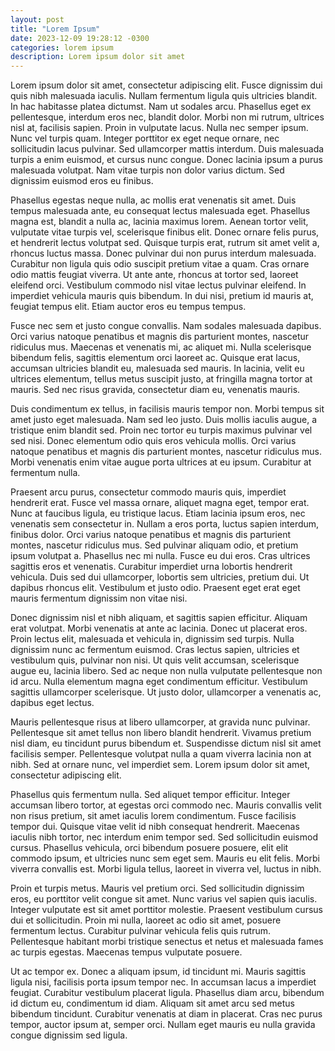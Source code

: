 ```yaml
---
layout: post
title: "Lorem Ipsum"
date: 2023-12-09 19:28:12 -0300
categories: lorem ipsum
description: Lorem ipsum dolor sit amet
---
```


Lorem ipsum dolor sit amet, consectetur adipiscing elit. Fusce dignissim dui quis nibh malesuada iaculis. Nullam fermentum ligula quis ultricies blandit. In hac habitasse platea dictumst. Nam ut sodales arcu. Phasellus eget ex pellentesque, interdum eros nec, blandit dolor. Morbi non mi rutrum, ultrices nisl at, facilisis sapien. Proin in vulputate lacus. Nulla nec semper ipsum. Nunc vel turpis quam. Integer porttitor ex eget neque ornare, nec sollicitudin lacus pulvinar. Sed ullamcorper mattis interdum. Duis malesuada turpis a enim euismod, et cursus nunc congue. Donec lacinia ipsum a purus malesuada volutpat. Nam vitae turpis non dolor varius dictum. Sed dignissim euismod eros eu finibus.

Phasellus egestas neque nulla, ac mollis erat venenatis sit amet. Duis tempus malesuada ante, eu consequat lectus malesuada eget. Phasellus magna est, blandit a nulla ac, lacinia maximus lorem. Aenean tortor velit, vulputate vitae turpis vel, scelerisque finibus elit. Donec ornare felis purus, et hendrerit lectus volutpat sed. Quisque turpis erat, rutrum sit amet velit a, rhoncus luctus massa. Donec pulvinar dui non purus interdum malesuada. Curabitur non ligula quis odio suscipit pretium vitae a quam. Cras ornare odio mattis feugiat viverra. Ut ante ante, rhoncus at tortor sed, laoreet eleifend orci. Vestibulum commodo nisl vitae lectus pulvinar eleifend. In imperdiet vehicula mauris quis bibendum. In dui nisi, pretium id mauris at, feugiat tempus elit. Etiam auctor eros eu tempus tempus.

Fusce nec sem et justo congue convallis. Nam sodales malesuada dapibus. Orci varius natoque penatibus et magnis dis parturient montes, nascetur ridiculus mus. Maecenas et venenatis mi, ac aliquet mi. Nulla scelerisque bibendum felis, sagittis elementum orci laoreet ac. Quisque erat lacus, accumsan ultricies blandit eu, malesuada sed mauris. In lacinia, velit eu ultrices elementum, tellus metus suscipit justo, at fringilla magna tortor at mauris. Sed nec risus gravida, consectetur diam eu, venenatis mauris.

Duis condimentum ex tellus, in facilisis mauris tempor non. Morbi tempus sit amet justo eget malesuada. Nam sed leo justo. Duis mollis iaculis augue, a tristique enim blandit sed. Proin nec tortor eu turpis maximus pulvinar vel sed nisi. Donec elementum odio quis eros vehicula mollis. Orci varius natoque penatibus et magnis dis parturient montes, nascetur ridiculus mus. Morbi venenatis enim vitae augue porta ultrices at eu ipsum. Curabitur at fermentum nulla.

Praesent arcu purus, consectetur commodo mauris quis, imperdiet hendrerit erat. Fusce vel massa ornare, aliquet magna eget, tempor erat. Nunc at faucibus ligula, eu tristique lacus. Etiam lacinia ipsum eros, nec venenatis sem consectetur in. Nullam a eros porta, luctus sapien interdum, finibus dolor. Orci varius natoque penatibus et magnis dis parturient montes, nascetur ridiculus mus. Sed pulvinar aliquam odio, et pretium ipsum volutpat a. Phasellus nec mi nulla. Fusce eu dui eros. Cras ultrices sagittis eros et venenatis. Curabitur imperdiet urna lobortis hendrerit vehicula. Duis sed dui ullamcorper, lobortis sem ultricies, pretium dui. Ut dapibus rhoncus elit. Vestibulum et justo odio. Praesent eget erat eget mauris fermentum dignissim non vitae nisi.

Donec dignissim nisl et nibh aliquam, et sagittis sapien efficitur. Aliquam erat volutpat. Morbi venenatis at ante ac lacinia. Donec ut placerat eros. Proin lectus elit, malesuada et vehicula in, dignissim sed turpis. Nulla dignissim nunc ac fermentum euismod. Cras lectus sapien, ultricies et vestibulum quis, pulvinar non nisi. Ut quis velit accumsan, scelerisque augue eu, lacinia libero. Sed ac neque non nulla vulputate pellentesque non id arcu. Nulla elementum magna eget condimentum efficitur. Vestibulum sagittis ullamcorper scelerisque. Ut justo dolor, ullamcorper a venenatis ac, dapibus eget lectus.

Mauris pellentesque risus at libero ullamcorper, at gravida nunc pulvinar. Pellentesque sit amet tellus non libero blandit hendrerit. Vivamus pretium nisl diam, eu tincidunt purus bibendum et. Suspendisse dictum nisl sit amet facilisis semper. Pellentesque volutpat nulla a quam viverra lacinia non at nibh. Sed at ornare nunc, vel imperdiet sem. Lorem ipsum dolor sit amet, consectetur adipiscing elit.

Phasellus quis fermentum nulla. Sed aliquet tempor efficitur. Integer accumsan libero tortor, at egestas orci commodo nec. Mauris convallis velit non risus pretium, sit amet iaculis lorem condimentum. Fusce facilisis tempor dui. Quisque vitae velit id nibh consequat hendrerit. Maecenas iaculis nibh tortor, nec interdum enim tempor sed. Sed sollicitudin euismod cursus. Phasellus vehicula, orci bibendum posuere posuere, elit elit commodo ipsum, et ultricies nunc sem eget sem. Mauris eu elit felis. Morbi viverra convallis est. Morbi ligula tellus, laoreet in viverra vel, luctus in nibh.

Proin et turpis metus. Mauris vel pretium orci. Sed sollicitudin dignissim eros, eu porttitor velit congue sit amet. Nunc varius vel sapien quis iaculis. Integer vulputate est sit amet porttitor molestie. Praesent vestibulum cursus dui et sollicitudin. Proin mi nulla, laoreet ac odio sit amet, posuere fermentum lectus. Curabitur pulvinar vehicula felis quis rutrum. Pellentesque habitant morbi tristique senectus et netus et malesuada fames ac turpis egestas. Maecenas tempus vulputate posuere.

Ut ac tempor ex. Donec a aliquam ipsum, id tincidunt mi. Mauris sagittis ligula nisi, facilisis porta ipsum tempor nec. In accumsan lacus a imperdiet feugiat. Curabitur vestibulum placerat ligula. Phasellus diam arcu, bibendum id dictum eu, condimentum id diam. Aliquam sit amet arcu sed metus bibendum tincidunt. Curabitur venenatis at diam in placerat. Cras nec purus tempor, auctor ipsum at, semper orci. Nullam eget mauris eu nulla gravida congue dignissim sed ligula.

